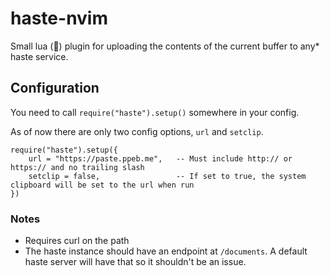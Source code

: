 # haste-nvim
Small lua (🚀) plugin for uploading the contents of the current buffer to any* haste service.

## Configuration
You need to call `require("haste").setup()` somewhere in your config.

As of now there are only two config options, `url` and `setclip`.
```
require("haste").setup({
    url = "https://paste.ppeb.me",   -- Must include http:// or https:// and no trailing slash
    setclip = false,                 -- If set to true, the system clipboard will be set to the url when run
})
```

### Notes
* Requires curl on the path
* The haste instance should have an endpoint at `/documents`. A default haste server will have that so it shouldn't be an issue.
